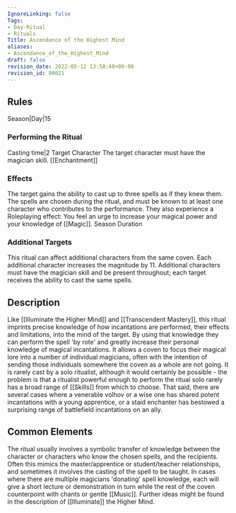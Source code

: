 ```yaml
---
IgnoreLinking: false
Tags:
- Day-Ritual
- Rituals
Title: Ascendance of the Highest Mind
aliases:
- Ascendance_of_the_Highest_Mind
draft: false
revision_date: 2022-05-12 13:58:48+00:00
revision_id: 90021
---
```


## Rules
Season|Day|15
### Performing the Ritual
Casting time|2 Target Character The target character must have the magician skill.
[[Enchantment]]
### Effects
The target gains the ability to cast up to three spells as if they knew them. The spells are chosen during the ritual, and must be known to at least one character who contributes to the performance.
They also experience a Roleplaying effect: You feel an urge to increase your magical power and your knowledge of [[Magic]]. 
Season Duration
### Additional Targets
This ritual can affect additional characters from the same coven. Each additional character increases the magnitude by 11. Additional characters must have the magician skill and be present throughout; each target receives the ability to cast the same spells.
## Description
Like [[Illuminate the Higher Mind]] and [[Transcendent Mastery]], this ritual imprints precise knowledge of how incantations are performed, their effects and limitations, into the mind of the target. By using that knowledge they can perform the spell 'by rote' and greatly increase their personal knowledge of magical incantations.
It allows a coven to focus their magical lore into a number of individual magicians, often with the intention of sending those individuals somewhere the coven as a whole are not going. It is rarely cast by a solo ritualist, although it would certainly be possible - the problem is that a ritualist powerful enough to perform the ritual solo rarely has a broad range of [[Skills]] from which to choose. That said, there are several cases where a venerable volhov or a wise one has shared potent incantations with a young apprentice, or a staid enchanter has bestowed a surprising range of battlefield incantations on an ally.
## Common Elements
The ritual usually involves a symbolic transfer of knowledge between the character or characters who know the chosen spells, and the recipients. Often this mimics the master/apprentice or student/teacher relationships, and sometimes it involves the casting of the spell to be taught. In cases where there are multiple magicians 'donating' spell knowledge, each will give a short lecture or demonstration in turn while the rest of the coven counterpoint with chants or gentle [[Music]]. 
Further ideas might be found in the description of [[Illuminate]] the Higher Mind.
